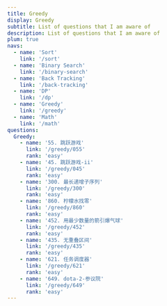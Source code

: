 ```yaml
---
title: Greedy
display: Greedy
subtitle: List of questions that I am aware of
description: List of questions that I am aware of
plum: true
navs:
  - name: 'Sort'
    link: '/sort'
  - name: 'Binary Search'
    link: '/binary-search'
  - name: 'Back Tracking'
    link: '/back-tracking'
  - name: 'DP'
    link: '/dp'
  - name: 'Greedy'
    link: '/greedy'
  - name: 'Math'
    link: '/math'
questions:
  Greedy:
    - name: '55. 跳跃游戏'
      link: '/greedy/055'
      rank: 'easy'
    - name: '45. 跳跃游戏-ii'
      link: '/greedy/045'
      rank: 'easy'
    - name: '300. 最长递增子序列'
      link: '/greedy/300'
      rank: 'easy'
    - name: '860. 柠檬水找零'
      link: '/greedy/860'
      rank: 'easy'
    - name: '452. 用最少数量的箭引爆气球'
      link: '/greedy/452'
      rank: 'easy'
    - name: '435. 无重叠区间'
      link: '/greedy/435'
      rank: 'easy'
    - name: '621. 任务调度器'
      link: '/greedy/621'
      rank: 'easy'
    - name: '649. dota-2-参议院'
      link: '/greedy/649'
      rank: 'easy'
---
```


<SubNav :navs="frontmatter.navs" />

<!-- <ListQuestions :questions="frontmatter.questions"/> -->
